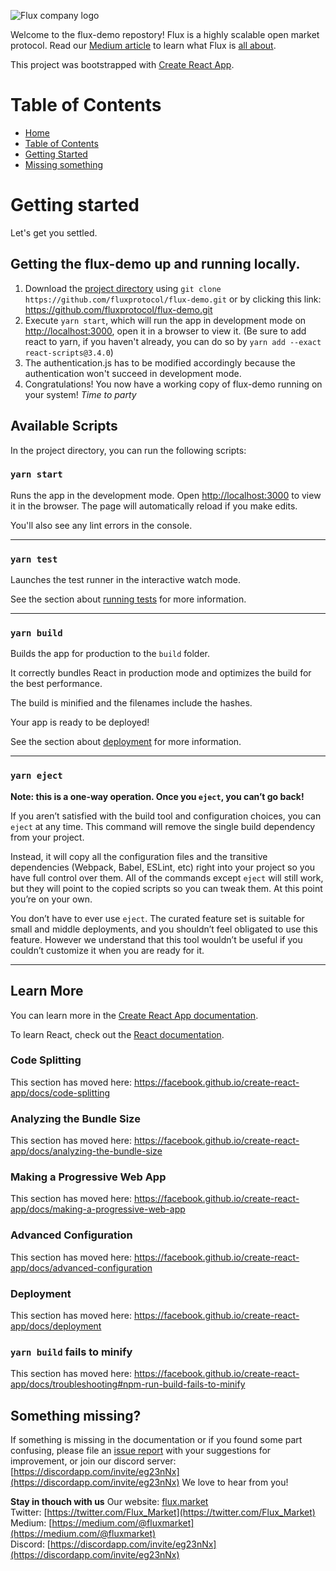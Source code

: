 ![Flux company logo](https://flux.market/static/media/flux-logo-text.c0a10888.png?__WB_REVISION__=c0a108883f2fba4bb2789fbf176690c7)


Welcome to the flux-demo repostory! Flux is a highly scalable open market protocol. Read our [Medium article](https://medium.com/@fluxmarket/flux-derivatives-on-startups-69fdc683cfe2) to learn what Flux is [all about](https://medium.com/@fluxmarket/flux-derivatives-on-startups-69fdc683cfe2).

This project was bootstrapped with [Create React App](https://github.com/facebook/create-react-app).

# Table of Contents
- [Home](#Home)
- [Table of Contents](#Table-of-Contents)
- [Getting Started](#Getting-started)
- [Missing something](#Missing-something%3F)

# Getting started

Let's get you settled. 

## Getting the flux-demo up and running locally. 

1.  Download the [project directory](https://github.com/fluxprotocol/flux-demo.git) using `git clone https://github.com/fluxprotocol/flux-demo.git` or by clicking this link: https://github.com/fluxprotocol/flux-demo.git 
2.  Execute `yarn start`, which will run the app in development mode on [http://localhost:3000](http://localhost:3000), open it in a browser to view it.  (Be sure to add react to yarn, if you haven't already, you can do so by `yarn add --exact react-scripts@3.4.0`)
3.  The authentication.js has to be modified accordingly because the authentication won't succeed in development mode.
4.  Congratulations! You now have a working copy of flux-demo running on your system! _Time to party_
  
## Available Scripts

In the project directory, you can run the following scripts:

### `yarn start`

Runs the app in the development mode. Open [http://localhost:3000](http://localhost:3000) to view it in the browser. The page will automatically reload if you make edits.

You'll also see any lint errors in the console.
***
### `yarn test`
Launches the test runner in the interactive watch mode.<br />

See the section about [running tests](https://facebook.github.io/create-react-app/docs/running-tests) for more information.
***
### `yarn build`
Builds the app for production to the `build` folder.

It correctly bundles React in production mode and optimizes the build for the best performance.

The build is minified and the filenames include the hashes.

Your app is ready to be deployed!

See the section about [deployment](https://facebook.github.io/create-react-app/docs/deployment) for more information.
***
### `yarn eject`
**Note: this is a one-way operation. Once you `eject`, you can’t go back!**

If you aren’t satisfied with the build tool and configuration choices, you can `eject` at any time. This command will remove the single build dependency from your project.

Instead, it will copy all the configuration files and the transitive dependencies (Webpack, Babel, ESLint, etc) right into your project so you have full control over them. All of the commands except `eject` will still work, but they will point to the copied scripts so you can tweak them. At this point you’re on your own.

You don’t have to ever use `eject`. The curated feature set is suitable for small and middle deployments, and you shouldn’t feel obligated to use this feature. However we understand that this tool wouldn’t be useful if you couldn’t customize it when you are ready for it.

***
## Learn More
You can learn more in the [Create React App documentation](https://facebook.github.io/create-react-app/docs/getting-started).

To learn React, check out the [React documentation](https://reactjs.org/).
### Code Splitting
This section has moved here: https://facebook.github.io/create-react-app/docs/code-splitting
### Analyzing the Bundle Size
This section has moved here: https://facebook.github.io/create-react-app/docs/analyzing-the-bundle-size
### Making a Progressive Web App
This section has moved here: https://facebook.github.io/create-react-app/docs/making-a-progressive-web-app
### Advanced Configuration
This section has moved here: https://facebook.github.io/create-react-app/docs/advanced-configuration
### Deployment
This section has moved here: https://facebook.github.io/create-react-app/docs/deployment
### `yarn build` fails to minify
This section has moved here: https://facebook.github.io/create-react-app/docs/troubleshooting#npm-run-build-fails-to-minify

## Something missing?
If something is missing in the documentation or if you found some part confusing, please file an [issue report](https://github.com/fluxprotocol/flux-demo/issues/new) with your suggestions for improvement, or join our discord server: [https://discordapp.com/invite/eg23nNx](https://discordapp.com/invite/eg23nNx) We love to hear from you!

**Stay in thouch with us**
Our website: [flux.market](https://www.flux.market/)<br>
Twitter:     [https://twitter.com/Flux_Market](https://twitter.com/Flux_Market)<br>
Medium:      [https://medium.com/@fluxmarket](https://medium.com/@fluxmarket)<br>
Discord:     [https://discordapp.com/invite/eg23nNx](https://discordapp.com/invite/eg23nNx)<br>
